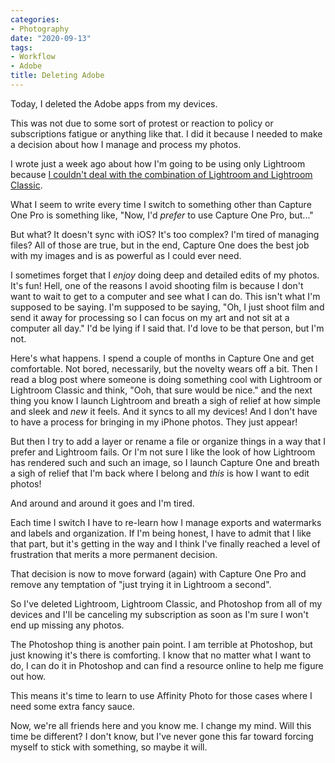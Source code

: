 ```yaml
---
categories:
- Photography
date: "2020-09-13"
tags:
- Workflow
- Adobe
title: Deleting Adobe
---
```


Today, I deleted the Adobe apps from my devices.

This was not due to some sort of protest or reaction to policy or subscriptions fatigue or anything like that. I did it because I needed to make a decision about how I manage and process my photos.

I wrote just a week ago about how I'm going to be using only Lightroom because [I couldn't deal with the combination of Lightroom and Lightroom Classic](https://www.baty.net/2020/giving-up-lightroom-classic-and-cc/).

What I seem to write every time I switch to something other than Capture One Pro is something like, "Now, I'd _prefer_ to use Capture One Pro, but..." 

But what? It doesn't sync with iOS? It's too complex? I'm tired of managing files? All of those are true, but in the end, Capture One does the best job with my images and is as powerful as I could ever need.

I sometimes forget that I _enjoy_ doing deep and detailed edits of my photos. It's fun! Hell, one of the reasons I avoid shooting film is because I don't want to wait to get to a computer and see what I can do. This isn't what I'm supposed to be saying. I'm supposed to be saying, "Oh, I just shoot film and send it away for processing so I can focus on my art and not sit at a computer all day." I'd be lying if I said that. I'd love to be that person, but I'm not.

Here's what happens. I spend a couple of months in Capture One and get comfortable. Not bored, necessarily, but the novelty wears off a bit. Then I read a blog post where someone is doing something cool with Lightroom or Lightroom Classic and think, "Ooh, that sure would be nice." and the next thing you know I launch Lightroom and breath a sigh of relief at how simple and sleek and _new_ it feels. And it syncs to all my devices! And I don't have to have a process for bringing in my iPhone photos. They just appear!

But then I try to add a layer or rename a file or organize things in a way that I prefer and Lightroom fails. Or I'm not sure I like the look of how Lightroom has rendered such and such an image, so I launch Capture One and breath a sigh of relief that I'm back where I belong and _this_ is how I want to edit photos!

And around and around it goes and I'm tired.

Each time I switch I have to re-learn how I manage exports and watermarks and labels and organization. If I'm being honest, I have to admit that I like that part, but it's getting in the way and I think I've finally reached a level of frustration that merits a more permanent decision.

That decision is now to move forward (again) with Capture One Pro and remove any temptation of "just trying it in Lightroom a second". 

So I've deleted Lightroom, Lightroom Classic, and Photoshop from all of my devices and I'll be canceling my subscription as soon as I'm sure I won't end up missing any photos.

The Photoshop thing is another pain point. I am terrible at Photoshop, but just knowing it's there is comforting. I know that no matter what I want to do, I can do it in Photoshop and can find a resource online to help me figure out how.

This means it's time to learn to use Affinity Photo for those cases where I need some extra fancy sauce.

Now, we're all friends here and you know me. I change my mind. Will this time be different? I don't know, but I've never gone this far toward forcing myself to stick with something, so maybe it will.

